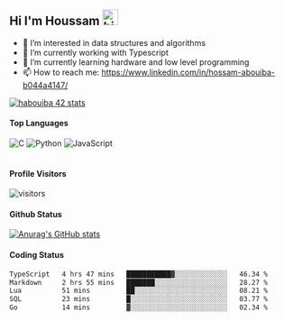 ## Hi I'm Houssam <img src="https://user-images.githubusercontent.com/1303154/88677602-1635ba80-d120-11ea-84d8-d263ba5fc3c0.gif" width="28px" alt="hi">

- 👀 I’m interested in data structures and algorithms
- 🔭 I’m currently working with Typescript
- 🌱 I’m currently learning hardware and low level programming
- 📫 How to reach me: https://www.linkedin.com/in/hossam-abouiba-b044a4147/

[![habouiba 42 stats](https://badge.mediaplus.ma/greenbinary/habouiba)](https://github.com/oakoudad/badge42)

#### Top Languages

![C](https://img.shields.io/badge/c-%2300599C.svg?style=for-the-badge&logo=c&logoColor=white)
![Python](https://img.shields.io/badge/python-%2314354C.svg?style=for-the-badge&logo=python&logoColor=white)
![JavaScript](https://img.shields.io/badge/javascript-%23323330.svg?style=for-the-badge&logo=javascript&logoColor=%23F7DF1E)
<br />
<br />
#### Profile Visitors
![visitors](https://visitor-badge.glitch.me/badge?page_id=project-HOSSAM.project-HOSSAM)

#### Github Status
[![Anurag's GitHub stats](https://github-readme-stats.vercel.app/api?username=0xPride&theme=tokyonight)](https://github.com/anuraghazra/github-readme-stats)

#### Coding Status
<!--START_SECTION:waka-->

```txt
TypeScript   4 hrs 47 mins   ███████████▓░░░░░░░░░░░░░   46.34 %
Markdown     2 hrs 55 mins   ███████░░░░░░░░░░░░░░░░░░   28.27 %
Lua          51 mins         ██░░░░░░░░░░░░░░░░░░░░░░░   08.21 %
SQL          23 mins         █░░░░░░░░░░░░░░░░░░░░░░░░   03.77 %
Go           14 mins         ▓░░░░░░░░░░░░░░░░░░░░░░░░   02.34 %
```

<!--END_SECTION:waka-->

